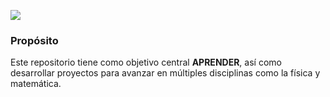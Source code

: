 ![](../master/Images/imagen.jpg)
### Propósito
Este repositorio tiene como objetivo central **APRENDER**, así como desarrollar proyectos para avanzar en múltiples
disciplinas como la física y matemática.